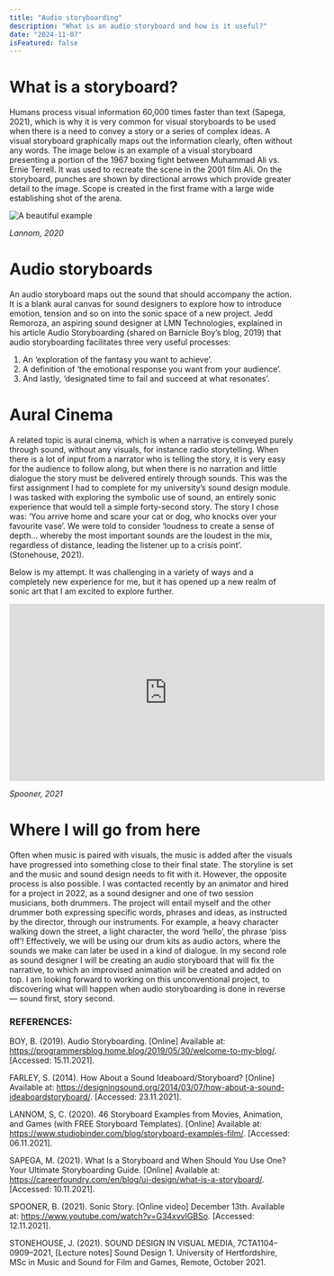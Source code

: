 ```yaml
---
title: "Audio storyboarding"
description: "What is an audio storyboard and how is it useful?"
date: "2024-11-07"
isFeatured: false
---
```


# What is a storyboard?
Humans process visual information 60,000 times faster than text (Sapega, 2021), which is why it is very common for visual storyboards to be used when there is a need to convey a story or a series of complex ideas. A visual storyboard graphically maps out the information clearly, often without any words. The image below is an example of a visual storyboard presenting a portion of the 1967 boxing fight between Muhammad Ali vs. Ernie Terrell. It was used to recreate the scene in the 2001 film Ali. On the storyboard, punches are shown by directional arrows which provide greater detail to the image. Scope is created in the first frame with a large wide establishing shot of the arena.

![A beautiful example](/images/blogImages/storyboarding1.jpeg)

*Lannom, 2020*

# Audio storyboards
An audio storyboard maps out the sound that should accompany the action. It is a blank aural canvas for sound designers to explore how to introduce emotion, tension and so on into the sonic space of a new project. Jedd Remoroza, an aspiring sound designer at LMN Technologies, explained in his article Audio Storyboarding (shared on Barnicle Boy’s blog, 2019) that audio storyboarding facilitates three very useful processes:

1. An ‘exploration of the fantasy you want to achieve’.
2. A definition of ‘the emotional response you want from your audience’.
3. And lastly, ‘designated time to fail and succeed at what resonates’.

# Aural Cinema
A related topic is aural cinema, which is when a narrative is conveyed purely through sound, without any visuals, for instance radio storytelling. When there is a lot of input from a narrator who is telling the story, it is very easy for the audience to follow along, but when there is no narration and little dialogue the story must be delivered entirely through sounds. This was the first assignment I had to complete for my university’s sound design module. I was tasked with exploring the symbolic use of sound, an entirely sonic experience that would tell a simple forty-second story. The story I chose was: ‘You arrive home and scare your cat or dog, who knocks over your favourite vase’. We were told to consider ‘loudness to create a sense of depth… whereby the most important sounds are the loudest in the mix, regardless of distance, leading the listener up to a crisis point’. (Stonehouse, 2021).

Below is my attempt. It was challenging in a variety of ways and a completely new experience for me, but it has opened up a new realm of sonic art that I am excited to explore further.

<iframe width="560" height="315" src="https://www.youtube.com/embed/G34xvvlGBSo" frameborder="0" allow="accelerometer; autoplay; encrypted-media; gyroscope; picture-in-picture" allowfullscreen></iframe>

*Spooner, 2021*

# Where I will go from here
Often when music is paired with visuals, the music is added after the visuals have progressed into something close to their final state. The storyline is set and the music and sound design needs to fit with it. However, the opposite process is also possible. I was contacted recently by an animator and hired for a project in 2022, as a sound designer and one of two session musicians, both drummers. The project will entail myself and the other drummer both expressing specific words, phrases and ideas, as instructed by the director, through our instruments. For example, a heavy character walking down the street, a light character, the word ‘hello’, the phrase ‘piss off’! Effectively, we will be using our drum kits as audio actors, where the sounds we make can later be used in a kind of dialogue. In my second role as sound designer I will be creating an audio storyboard that will fix the narrative, to which an improvised animation will be created and added on top. I am looking forward to working on this unconventional project, to discovering what will happen when audio storyboarding is done in reverse — sound first, story second.

### REFERENCES:
<div class="references">

BOY, B. (2019). Audio Storyboarding. [Online] Available at: https://programmersblog.home.blog/2019/05/30/welcome-to-my-blog/. [Accessed: 15.11.2021].

FARLEY, S. (2014). How About a Sound Ideaboard/Storyboard? [Online] Available at: https://designingsound.org/2014/03/07/how-about-a-sound-ideaboardstoryboard/. [Accessed: 23.11.2021].

LANNOM, S, C. (2020). 46 Storyboard Examples from Movies, Animation, and Games (with FREE Storyboard Templates). [Online] Available at: https://www.studiobinder.com/blog/storyboard-examples-film/. [Accessed: 06.11.2021].

SAPEGA, M. (2021). What Is a Storyboard and When Should You Use One? Your Ultimate Storyboarding Guide. [Online] Available at: https://careerfoundry.com/en/blog/ui-design/what-is-a-storyboard/. [Accessed: 10.11.2021].

SPOONER, B. (2021). Sonic Story. [Online video] December 13th. Available at: https://www.youtube.com/watch?v=G34xvvlGBSo. [Accessed: 12.11.2021].

STONEHOUSE, J. (2021). SOUND DESIGN IN VISUAL MEDIA, 7CTA1104–0909–2021, [Lecture notes] Sound Design 1. University of Hertfordshire, MSc in Music and Sound for Film and Games, Remote, October 2021.

</div>